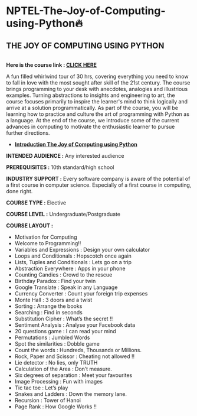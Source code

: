 # NPTEL-The-Joy-of-Computing-using-Python🔥

## THE JOY OF COMPUTING USING PYTHON

<img src="https://www.monterail.com/hubfs/blog/featured/xPython,P20task,P20automation,P20featured,P20image.jpg.pagespeed.ic.jbYjdoB-fx.jpg" alt="">

**Here is the course link : [CLICK HERE](https://onlinecourses.nptel.ac.in/noc21_cs75/preview)**

A fun filled whirlwind tour of 30 hrs, covering everything you need to know to fall in love with the most sought after skill of the 21st century. The course brings programming to your desk with anecdotes, analogies and illustrious examples. Turning abstractions to insights and engineering to art, the course focuses primarily to inspire the learner's mind to think logically and arrive at a solution programmatically. As part of the course, you will be learning how to practice and culture the art of programming with Python as a language. At the end of the course, we introduce some of the current advances in computing to motivate the enthusiastic learner to pursue further directions.

- **[Introduction The Joy of Computing using Python](https://youtu.be/vgoffYa7_7E)**

**INTENDED AUDIENCE	:**  Any interested audience

**PREREQUISITES		:**  10th standard/high school

**INDUSTRY SUPPORT	:**  Every software company is aware of the potential of a first course in computer science. Especially of a first course in computing, done right.

**COURSE TYPE :** Elective

**COURSE LEVEL :** Undergraduate/Postgraduate

**COURSE LAYOUT :**
- Motivation for Computing
- Welcome to Programming!!
- Variables and Expressions : Design your own calculator
- Loops and Conditionals : Hopscotch once again
- Lists, Tuples and Conditionals : Lets go on a trip
- Abstraction Everywhere : Apps in your phone
- Counting Candies : Crowd to the rescue
- Birthday Paradox : Find your twin
- Google Translate : Speak in any Language
- Currency Converter : Count your foreign trip expenses
- Monte Hall : 3 doors and a twist
- Sorting : Arrange the books
- Searching : Find in seconds
- Substitution Cipher : What’s the secret !!
- Sentiment Analysis : Analyse your Facebook data
- 20 questions game : I can read your mind
- Permutations : Jumbled Words
- Spot the similarities : Dobble game
- Count the words : Hundreds, Thousands or Millions.
- Rock, Paper and Scissor : Cheating not allowed !!
- Lie detector : No lies, only TRUTH
- Calculation of the Area : Don’t measure.
- Six degrees of separation : Meet your favourites
- Image Processing : Fun with images
- Tic tac toe : Let’s play
- Snakes and Ladders : Down the memory lane.
- Recursion : Tower of Hanoi
- Page Rank : How Google Works !!
